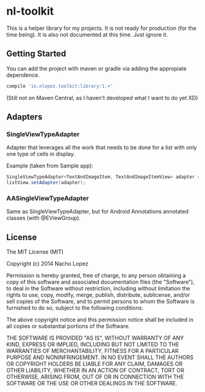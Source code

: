 nl-toolkit
==========

This is a helper library for my projects. It is not ready for production (for the time being). It is also not documented at this time. Just ignore it.

Getting Started
---------------

You can add the project with maven or gradle via adding the appropiate dependence.

```groovy
compile 'io.nlopez.toolkit:library:1.+'
```

(Still not on Maven Central, as I haven't developed what I want to do yet XD)

Adapters
--------

### SingleViewTypeAdapter

Adapter that leverages all the work that needs to be done for a list with only one type of cells in display.

Example (taken from Sample app):

```java
SingleViewTypeAdapter<TextAndImageItem, TextAndImageItemView> adapter = new SingleViewTypeAdapter<TextAndImageItem, TextAndImageItemView>(TextAndImageItemView.class, items);
listView.setAdapter(adapter);
```

### AASingleViewTypeAdapter

Same as SingleViewTypeAdapter, but for Android Annotations annotated classes (with @EViewGroup).

License
-------

The MIT License (MIT)

Copyright (c) 2014 Nacho Lopez

Permission is hereby granted, free of charge, to any person obtaining a copy
of this software and associated documentation files (the "Software"), to deal
in the Software without restriction, including without limitation the rights
to use, copy, modify, merge, publish, distribute, sublicense, and/or sell
copies of the Software, and to permit persons to whom the Software is
furnished to do so, subject to the following conditions:

The above copyright notice and this permission notice shall be included in
all copies or substantial portions of the Software.

THE SOFTWARE IS PROVIDED "AS IS", WITHOUT WARRANTY OF ANY KIND, EXPRESS OR
IMPLIED, INCLUDING BUT NOT LIMITED TO THE WARRANTIES OF MERCHANTABILITY,
FITNESS FOR A PARTICULAR PURPOSE AND NONINFRINGEMENT. IN NO EVENT SHALL THE
AUTHORS OR COPYRIGHT HOLDERS BE LIABLE FOR ANY CLAIM, DAMAGES OR OTHER
LIABILITY, WHETHER IN AN ACTION OF CONTRACT, TORT OR OTHERWISE, ARISING FROM,
OUT OF OR IN CONNECTION WITH THE SOFTWARE OR THE USE OR OTHER DEALINGS IN
THE SOFTWARE.
